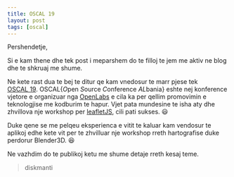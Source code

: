 ```yaml
---
title: OSCAL 19
layout: post
tags: [oscal]
---
```


Pershendetje,

Si e kam thene dhe tek post i meparshem do te filloj te jem me aktiv ne blog dhe te shkruaj me shume.

Ne kete rast dua te bej te ditur qe kam vnedosur te marr pjese tek   
[OSCAL 19](https://oscal.openlabs.cc/). OSCAL{*O*pen *S*ource *C*onference *AL*bania} eshte nej konference vjetore e organizuar nga [OpenLabs](https://openlabs.cc/en/) e cila ka per qellim promovimin e teknologjise me kodburim te hapur. Vjet pata mundesine te isha aty dhe zhvillova nje workshop per [leafletJS](leafletjs.com), cili pati sukses. :smiley: 

Duke qene se me pelqeu eksperienca e vitit te kaluar kam vendosur te aplikoj edhe kete vit per te zhvilluar nje workshop rreth hartografise duke perdorur Blender3D. :satisfied:

Ne vazhdim do te publikoj ketu me shume detaje rreth kesaj teme.

>diskmanti